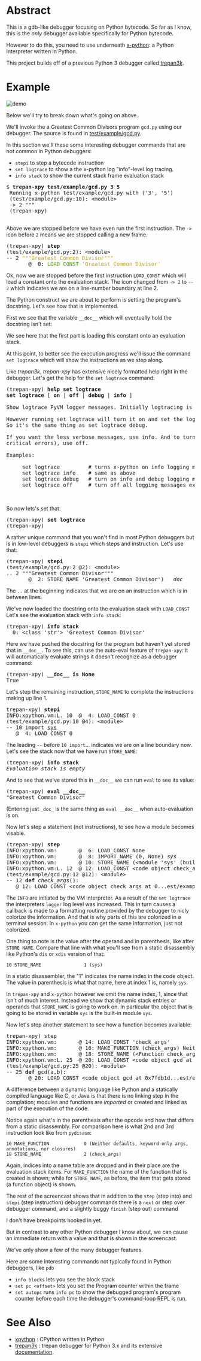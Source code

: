 Abstract
========

This is a gdb-like debugger focusing on Python bytecode. So far as I know, this is the *only* debugger available specifically for Python bytecode.

However to do this, you need to use underneath [x-python](https://pypi.org/project/x-python): a Python Interpreter written in Python.

This project builds off of a previous Python 3 debugger called [trepan3k](https://pypi.org/project/trepan3k/).

Example
=======

![demo](https://github.com/rocky/trepan-xpy/blob/master/screenshots/trepan-xpy-demo1.gif)

Below we'll try to break down what's going on above.

We'll invoke the a Greatest Common Divisors program `gcd.py` using our debugger. The source is found in
[test/example/gcd.py](https://github.com/rocky/trepan-xpy/blob/master/test/example/gcd.py).

In this section we'll these some interesting debugger commands that are not common in Python debuggers:

- `stepi` to step a bytecode instruction
- `set logtrace` to show a the x-python log "info"-level log  tracing.
- `info stack` to show the current stack frame evaluation stack

<pre>$ <b>trepan-xpy test/example/gcd.py 3 5</b>
 Running x-python test/example/gcd.py with ('3', '5')
 (test/example/gcd.py:10): &lt;module&gt;
 -&gt; 2 &quot;&quot;&quot;
 (trepan-xpy)
 </pre>

Above we are stopped before we have even run the first instruction. The `->` icon before `2` means we are stopped calling a new frame.

<pre>(trepan-xpy) <b>step</b>
(test/example/gcd.py:2): &lt;module&gt;
-- 2 <font color="#C4A000">&quot;&quot;&quot;Greatest Common Divisor&quot;&quot;&quot;</font>
       @  0: <font color="#4E9A06">LOAD_CONST</font> <font color="#C4A000">&apos;Greatest Common Divisor&apos;</font>
</pre>

Ok, now we are stopped before the first instruction `LOAD_CONST` which will load a constant onto the evaluation stack. The icon changed from `-> 2` to `-- 2` which indicates we are on a line-number boundary at line 2.

The Python construct we are about to perform is setting the program's docstring. Let\'s see how that is implemented.

First we see that the variable `__doc__` which will eventually hold the docstring isn't set:

We see here that the first part is loading this constant onto an
evaluation stack.

At this point, to better see the execution progress we'll issue the command `set logtrace` which will show the instructions as we step along.

Like *trepan3k*, *trepan-xpy* has extensive nicely formatted help right in the debugger. Let's get the help for the `set logtrace` command:

<pre>(trepan-xpy) <b>help set logtrace</b>
<b>set logtrace</b> [ <b>on</b> | <b>off</b> | <b>debug</b> | <b>info</b> ]

Show logtrace PyVM logger messages. Initially logtracing is off.

However running set logtrace will turn it on and set the log level to debug.
So it's the same thing as set logtrace debug.

If you want the less verbose messages, use info. And to turn off, (except
critical errors), use off.

Examples:

     set logtrace         # turns x-python on info logging messages
     set logtrace info    # same as above
     set logtrace debug   # turn on info and debug logging messages
     set logtrace off     # turn off all logging messages except critical ones


</pre>

So now lets's set that:

<pre>(trepan-xpy) <b>set logtrace</b>
(trepan-xpy)</pre>

A rather unique command that you won\'t find in most Python debuggers
but is in low-level debuggers is `stepi` which steps and instruction.
Let\'s use that:

<pre>(trepan-xpy) <b>stepi</b>
(test/example/gcd.py:2 @2): &lt;module&gt;
.. 2 &quot;&quot;&quot;Greatest Common Divisor&quot;&quot;&quot;
       @  2: STORE_NAME &apos;Greatest Common Divisor&apos;) <i>__doc__</i>
</pre>

The `..` at the beginning indicates that we are on an instruction which
is in between lines.

We\'ve now loaded the docstring onto the evaluation stack with
`LOAD_CONST` Let\'s see the evaluation stack with `info stack`:

<pre>(trepan-xpy) <b>info stack</b>
  0: &lt;class &apos;str&apos;&gt; &apos;Greatest Common Divisor&apos;
</pre>

Here we have pushed the docstring for the program but haven\'t yet
stored that in `__doc__`. To see this, can use the auto-eval feature of
`trepan-xpy`: it will automatically evaluate strings it doesn\'t
recognize as a debugger command:

<pre>(trepan-xpy) <b>__doc__ is None</b>
True
</pre>

Let's step the remaining instruction, `STORE_NAME` to complete the
instructions making up line 1.

<pre>trepan-xpy) <b>stepi</b>
INFO:xpython.vm:L. 10  @  4: LOAD_CONST 0
(test/example/gcd.py:10 @4): &lt;module&gt;
-- 10 import <u>sys</u>
   @  4: LOAD_CONST 0
</pre>

The leading `--` before `10 import`... indicates we are on a line
boundary now. Let\'s see the stack now that we have run `STORE_NAME`:

<pre>(trepan-xpy) <b>info stack</b>
<i>Evaluation stack is empty</i>
</pre>

And to see that we\'ve stored this in `__doc__` we can run `eval` to see
its value:

<pre>(trepan-xpy) <b>eval __doc__</b>
"Greatest Common Divisor"
</pre>

(Entering just `_doc_` is the same thing as `eval __doc__` when
auto-evaluation is on.

Now let\'s step a statement (not instructions), to see how a module
becomes visable.

<pre>(trepan-xpy) <b>step</b>
INFO:xpython.vm:       @  6: LOAD_CONST None
INFO:xpython.vm:       @  8: IMPORT_NAME (0, None) <i>sys</i>
INFO:xpython.vm:       @ 10: STORE_NAME (&lt;module &apos;sys&apos; (built-in)&gt;)
INFO:xpython.vm:L. 12  @ 12: LOAD_CONST &lt;code object check_args at 0x7f2a0a286f60, file &quot;test/example/gcd.py&quot;, line 12&gt;
(test/example/gcd.py:12 @12): &lt;module&gt;
-- 12 <b>def</b> <i>check_args</i>():
   @ 12: LOAD_CONST &lt;code object check_args at 0...est/example/gcd.py&quot;, line 12&gt;
</pre>

The `INFO` are initiated by the VM interpreter. As a result of the `set logtrace` the interpreters `logger` log level was increased. This in turn causes a callback is made to a formatting routine provided by the debugger to nicly colorize the information. And that is why parts of this are colorized in a terminal session. In `x-python` you can get the same information, just not colorized.

One thing to note is the value after the operand and in parenthesis, like after `STORE NAME`. Compare that line with what you\'ll see from a static disassembly like Python\'s `dis` or `xdis` version of that:

    10 STORE_NAME                1 (sys)

In a static disassembler, the \"1\" indicates the name index in the code object. The value in parenthesis is what that name, here at index 1 is, namely `sys`.

In `trepan-xpy` and `x-python` however we omit the name index, 1, since that isn't of much interest. Instead we show that dynamic stack entries or operands that `STORE_NAME` is going to work on. In particular the object that is going to be stored in variable `sys` is the built-in module `sys`.

Now let's step another statement to see how a function becomes available:

<pre>trepan-xpy) step
INFO:xpython.vm:       @ 14: LOAD_CONST &apos;check_args&apos;</font>
INFO:xpython.vm:       @ 16: MAKE_FUNCTION (check_args) Neither defaults, keyword-only args, annotations, nor closures
INFO:xpython.vm:       @ 18: STORE_NAME (&lt;Function check_args at 0x7fdb1d4d49f0&gt;) <u>check_args</u>
INFO:xpython.vm:L. 25  @ 20: LOAD_CONST &lt;code object gcd at 0x7fdb1d55fed0, file &quot;test/example/gcd.py&quot;, line 25&gt;
(test/example/gcd.py:25 @20): &lt;module&gt;
-- 25 <b>def</b> gcd(a,b):
       @ 20: LOAD_CONST &lt;code object gcd at 0x7fdb1d...est/example/gcd.py&quot;, line 25&gt;
</pre>

A difference between a dynamic language like Python and a statically compiled language like C, or Java is that there is no linking step in the complation; modules and functions are *imported* or created and linked as part of the execution of the code.

Notice again what's in the parenthesis after the opcode and how that differs from a static disassembly. For comparison here is what 2nd and 3rd instruction look like from `pydisasm`:

    16 MAKE_FUNCTION             0 (Neither defaults, keyword-only args, annotations, nor closures)
    18 STORE_NAME                2 (check_args)

Again, indices into a name table are dropped and in their place are the evaluation stack items. For `MAKE_FUNCTION` the name of the function that is created is shown; while for `STORE_NAME`, as before, the item that gets stored (a function object) is shown.

The rest of the screencast shows that in addition to the `step` (step into) and `stepi` (step instruction) debugger commands there is a `next` or step over debugger command, and a slightly buggy `finish` (step out) command

I don't have breakpoints hooked in yet.

But in contrast to any other Python debugger I know about, we can cause an immediate return with a value and that is shown in the screencast.

We've only show a few of the many debugger features.

Here are some interesting commands not typically found in Python debuggers, like `pdb`

- `info blocks` lets you see the block stack
- `set pc <offset>` lets you set the Program counter within the frame
- `set autopc` runs `info pc` to show the debugged program's program counter before each time the debugger's command-loop REPL is run.

See Also
========

- [xpython](https://pypi.org/project/x-python/) : CPython written in Python
- [trepan3k](https://pypi.org/project/trepan3k/) : trepan debugger for  Python 3.x and its extensive  [documentation](https://python3-trepan.readthedocs.io/en/latest/).
